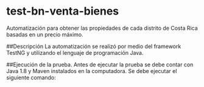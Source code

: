 # test-bn-venta-bienes
Automatización para obtener las propiedades de cada distrito de Costa Rica basadas en un precio máximo.

##Descripción
La automatización se realizó por medio del framework TestNG y utilizando el lenguaje de programación Java.

##Ejecución de la prueba.
Antes de ejecutar la prueba se debe contar con Java 1.8 y Maven instalados en la computadora.
Se debe ejecutar el siguiente comando: 

